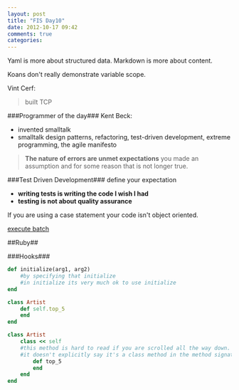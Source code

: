 ```yaml
---
layout: post
title: "FIS Day10"
date: 2012-10-17 09:42
comments: true
categories: 
---
```



Yaml is more about structured data. Markdown is more about content.

Koans don't really demonstrate variable scope. 

Vint Cerf:
>built TCP

###Programmer of the day###
Kent Beck:

- invented smalltalk
- smalltalk design patterns, refactoring, test-driven development, extreme programming, the agile manifesto


>**The nature of errors are unmet expectations** you made an assumption and for some reason that is not longer true.

###Test Driven Development###
define your expectation

- **writing tests is writing the code I wish I had**
- **testing is not about quality assurance**

If you are using a case statement your code isn't object oriented.

[execute batch](http://sqlite-ruby.rubyforge.org/sqlite3/faq.html)

##Ruby##

###Hooks###
```ruby initialize
def initialize(arg1, arg2)
	#by specifying that initialize 
	#in initialize its very much ok to use initialize
end
```

```ruby class Methods
class Artist
	def self.top_5
	end
end

class Artist
	class << self
	#this method is hard to read if you are scrolled all the way down.
	#it doesn't explicitly say it's a class method in the method signature
		def top_5
		end
	end
end
```

